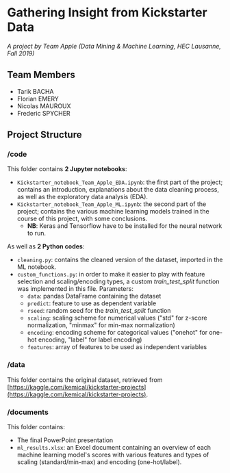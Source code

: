 # Gathering Insight from Kickstarter Data

_A project by Team Apple (Data Mining & Machine Learning, HEC Lausanne, Fall 2019)_

## Team Members
* Tarik BACHA
* Florian EMERY
* Nicolas MAUROUX
* Frederic SPYCHER

## Project Structure

### /code
This folder contains **2 Jupyter notebooks**:

* `Kickstarter_notebook_Team_Apple_EDA.ipynb`: the first part of the project; contains an introduction, explanations about the data cleaning process, as well as the exploratory data analysis (EDA).
* `Kickstarter_notebook_Team_Apple_ML.ipynb`: the second part of the project; contains the various machine learning models trained in the course of this project, with some conclusions.
    * **NB**: Keras and Tensorflow have to be installed for the neural network to run.

As well as **2 Python codes**:
* `cleaning.py`: contains the cleaned version of the dataset, imported in the ML notebook.
* `custom_functions.py`: in order to make it easier to play with feature selection and scaling/encoding types, a custom _train_test_split_ function was implemented in this file. Parameters:
    * `data`: pandas DataFrame containing the dataset
    * `predict`: feature to use as dependent variable
    * `rseed`: random seed for the _train_test_split_ function
    * `scaling`: scaling scheme for numerical values ("std" for z-score normalization, "minmax" for min-max normalization)
    * `encoding`: encoding scheme for categorical values ("onehot" for one-hot encoding, "label" for label encoding)
    * `features`: array of features to be used as independent variables

### /data
This folder contains the original dataset, retrieved from [https://kaggle.com/kemical/kickstarter-projects](https://kaggle.com/kemical/kickstarter-projects).

### /documents
This folder contains:

* The final PowerPoint presentation
* `ml_results.xlsx`: an Excel document containing an overview of each machine learning model's scores with various features and types of scaling (standard/min-max) and encoding (one-hot/label).
